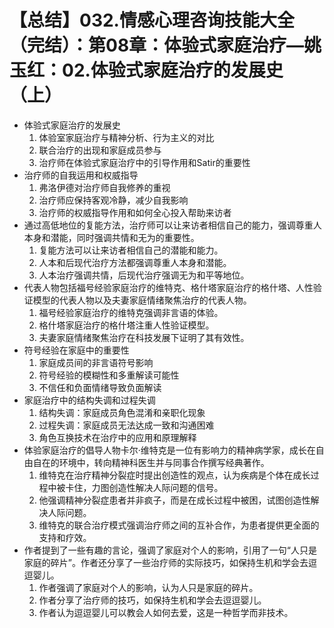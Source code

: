 # 【总结】032.情感心理咨询技能大全（完结）：第08章：体验式家庭治疗—姚玉红：02.体验式家庭治疗的发展史（上）

-   体验式家庭治疗的发展史
    1.  体验室家庭治疗与精神分析、行为主义的对比
    2.  联合治疗的出现和家庭成员参与
    3.  治疗师在体验式家庭治疗中的引导作用和Satir的重要性
-   治疗师的自我运用和权威指导
    1.  弗洛伊德对治疗师自我修养的重视
    2.  治疗师应保持客观冷静，减少自我影响
    3.  治疗师的权威指导作用和如何全心投入帮助来访者
-   通过高低地位的复能方法，治疗师可以让来访者相信自己的能力，强调尊重人本身和潜能，同时强调共情和无为的重要性。
    1.  复能方法可以让来访者相信自己的潜能和能力。
    2.  人本和后现代治疗方法都强调尊重人本身和潜能。
    3.  人本治疗强调共情，后现代治疗强调无为和平等地位。
-   代表人物包括福号经验家庭治疗的维特克、格什塔家庭治疗的格什塔、人性验证模型的代表人物以及夫妻家庭情绪聚焦治疗的代表人物。
    1.  福号经验家庭治疗的维特克强调非言语的体验。
    2.  格什塔家庭治疗的格什塔注重人性验证模型。
    3.  夫妻家庭情绪聚焦治疗在科技发展下证明了其有效性。
-   符号经验在家庭中的重要性
    1.  家庭成员间的非言语符号影响
    2.  符号经验的模糊性和多重解读可能性
    3.  不信任和负面情绪导致负面解读
-   家庭治疗中的结构失调和过程失调
    1.  结构失调：家庭成员角色混淆和亲职化现象
    2.  过程失调：家庭成员无法达成一致和沟通困难
    3.  角色互换技术在治疗中的应用和原理解释
-   体验家庭治疗的倡导人物卡尔·维特克是一位有影响力的精神病学家，成长在自由自在的环境中，转向精神科医生并与同事合作撰写经典著作。
    1.  维特克在治疗精神分裂症时提出创造性的观点，认为疾病是个体在成长过程中被卡住，力图创造性解决人际问题的信号。
    2.  他强调精神分裂症患者并非疯子，而是在成长过程中被困，试图创造性解决人际问题。
    3.  维特克的联合治疗模式强调治疗师之间的互补合作，为患者提供更全面的支持和疗效。
-   作者提到了一些有趣的言论，强调了家庭对个人的影响，引用了一句“人只是家庭的碎片”。作者还分享了一些治疗师的实际技巧，如保持生机和学会去逗逗婴儿。
    1.  作者强调了家庭对个人的影响，认为人只是家庭的碎片。
    2.  作者分享了治疗师的技巧，如保持生机和学会去逗逗婴儿。
    3.  作者认为逗逗婴儿可以教会人如何去爱，这是一种哲学而非技术。
